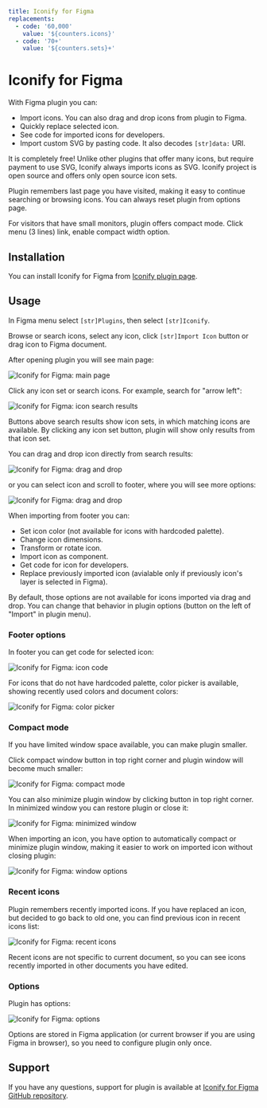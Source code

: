 ```yaml
title: Iconify for Figma
replacements:
  - code: '60,000'
    value: '${counters.icons}'
  - code: '70+'
    value: '${counters.sets}+'
```

# Iconify for Figma

With Figma plugin you can:

- Import icons. You can also drag and drop icons from plugin to Figma.
- Quickly replace selected icon.
- See code for imported icons for developers.
- Import custom SVG by pasting code. It also decodes `[str]data:` URI.

It is completely free! Unlike other plugins that offer many icons, but require payment to use SVG, Iconify always imports icons as SVG. Iconify project is open source and offers only open source icon sets.

Plugin remembers last page you have visited, making it easy to continue searching or browsing icons. You can always reset plugin from options page.

For visitors that have small monitors, plugin offers compact mode. Click menu (3 lines) link, enable compact width option.

## Installation

You can install Iconify for Figma from [Iconify plugin page](https://www.figma.com/community/plugin/735098390272716381/Iconify).

## Usage

In Figma menu select `[str]Plugins`, then select `[str]Iconify`.

Browse or search icons, select any icon, click `[str]Import Icon` button or drag icon to Figma document.

After opening plugin you will see main page:

![Iconify for Figma: main page](/assets/images/plugins/figma_index.png)

Click any icon set or search icons. For example, search for "arrow left":

![Iconify for Figma: icon search results](/assets/images/plugins/figma_search.png)

Buttons above search results show icon sets, in which matching icons are available. By clicking any icon set button, plugin will show only results from that icon set.

You can drag and drop icon directly from search results:

![Iconify for Figma: drag and drop](/assets/images/plugins/figma_drag_drop.gif)

or you can select icon and scroll to footer, where you will see more options:

![Iconify for Figma: drag and drop](/assets/images/plugins/figma_footer.png)

When importing from footer you can:

- Set icon color (not available for icons with hardcoded palette).
- Change icon dimensions.
- Transform or rotate icon.
- Import icon as component.
- Get code for icon for developers.
- Replace previously imported icon (avialable only if previously icon's layer is selected in Figma).

By default, those options are not available for icons imported via drag and drop. You can change that behavior in plugin options (button on the left of "Import" in plugin menu).

### Footer options

In footer you can get code for selected icon:

![Iconify for Figma: icon code](/assets/images/plugins/figma_code.png)

For icons that do not have hardcoded palette, color picker is available, showing recently used colors and document colors:

![Iconify for Figma: color picker](/assets/images/plugins/figma_color_picker.png)

### Compact mode

If you have limited window space available, you can make plugin smaller.

Click compact window button in top right corner and plugin window will become much smaller:

![Iconify for Figma: compact mode](/assets/images/plugins/figma_compact.png)

You can also minimize plugin window by clicking button in top right corner. In minimized window you can restore plugin or close it:

![Iconify for Figma: minimized window](/assets/images/plugins/figma_minimized.png)

When importing an icon, you have option to automatically compact or minimize plugin window, making it easier to work on imported icon without closing plugin:

![Iconify for Figma: window options](/assets/images/plugins/figma_minimize.png)

### Recent icons

Plugin remembers recently imported icons. If you have replaced an icon, but decided to go back to old one, you can find previous icon in recent icons list:

![Iconify for Figma: recent icons](/assets/images/plugins/figma_recent.png)

Recent icons are not specific to current document, so you can see icons recently imported in other documents you have edited.

### Options

Plugin has options:

![Iconify for Figma: options](/assets/images/plugins/figma_options.png)

Options are stored in Figma application (or current browser if you are using Figma in browser), so you need to configure plugin only once.

## Support

If you have any questions, support for plugin is available at [Iconify for Figma GitHub repository](https://github.com/iconify/iconify-figma/).
